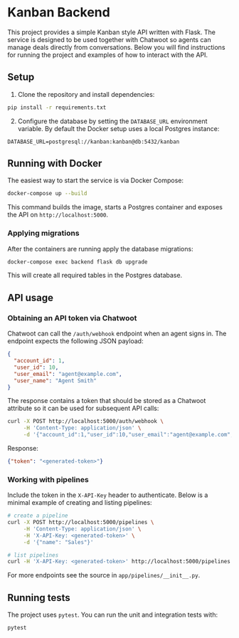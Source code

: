 # Kanban Backend

This project provides a simple Kanban style API written with Flask. The service is
designed to be used together with Chatwoot so agents can manage deals directly
from conversations. Below you will find instructions for running the project and
examples of how to interact with the API.

## Setup

1. Clone the repository and install dependencies:

```bash
pip install -r requirements.txt
```

2. Configure the database by setting the `DATABASE_URL` environment variable. By
default the Docker setup uses a local Postgres instance:

```
DATABASE_URL=postgresql://kanban:kanban@db:5432/kanban
```

## Running with Docker

The easiest way to start the service is via Docker Compose:

```bash
docker-compose up --build
```

This command builds the image, starts a Postgres container and exposes the API on
`http://localhost:5000`.

### Applying migrations

After the containers are running apply the database migrations:

```bash
docker-compose exec backend flask db upgrade
```

This will create all required tables in the Postgres database.

## API usage

### Obtaining an API token via Chatwoot

Chatwoot can call the `/auth/webhook` endpoint when an agent signs in. The
endpoint expects the following JSON payload:

```json
{
  "account_id": 1,
  "user_id": 10,
  "user_email": "agent@example.com",
  "user_name": "Agent Smith"
}
```

The response contains a token that should be stored as a Chatwoot attribute so it
can be used for subsequent API calls:

```bash
curl -X POST http://localhost:5000/auth/webhook \
     -H 'Content-Type: application/json' \
     -d '{"account_id":1,"user_id":10,"user_email":"agent@example.com","user_name":"Agent Smith"}'
```

Response:

```json
{"token": "<generated-token>"}
```

### Working with pipelines

Include the token in the `X-API-Key` header to authenticate. Below is a minimal
example of creating and listing pipelines:

```bash
# create a pipeline
curl -X POST http://localhost:5000/pipelines \
     -H 'Content-Type: application/json' \
     -H 'X-API-Key: <generated-token>' \
     -d '{"name": "Sales"}'

# list pipelines
curl -H 'X-API-Key: <generated-token>' http://localhost:5000/pipelines
```

For more endpoints see the source in `app/pipelines/__init__.py`.

## Running tests

The project uses `pytest`. You can run the unit and integration tests with:

```bash
pytest
```

